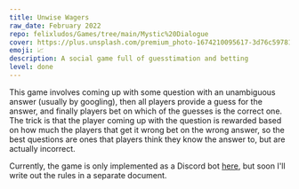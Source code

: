 ```yaml
---
title: Unwise Wagers
raw_date: February 2022
repo: felixludos/Games/tree/main/Mystic%20Dialogue
cover: https://plus.unsplash.com/premium_photo-1674210095617-3d76c59781ac?ixlib=rb-4.0.3&ixid=M3wxMjA3fDB8MHxwaG90by1wYWdlfHx8fGVufDB8fHx8fA%3D%3D&auto=format&fit=crop&w=1440&q=80
emoji: 📈
description: A social game full of guesstimation and betting
level: done
---
```


This game involves coming up with some question with an unambiguous answer (usually by googling), then all players provide a guess for the answer, and finally players bet on which of the guesses is the correct one. The trick is that the player coming up with the question is rewarded based on how much the players that get it wrong bet on the wrong answer, so the best questions are ones that players think they know the answer to, but are actually incorrect.

Currently, the game is only implemented as a Discord bot [here](https://github.com/felixludos/ludos/blob/figged/ludos/games/wise_otherwise/unwise.py), but soon I'll write out the rules in a separate document.
